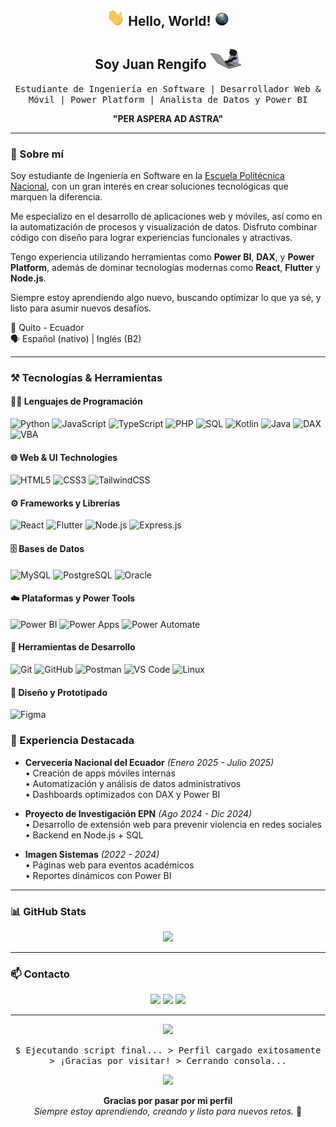 <h2 align="center">
  <img src="https://raw.githubusercontent.com/dev-akshat/archive/main/images/gifs/others/Hi.gif" width="29px">
  Hello, World!
  <img src="https://raw.githubusercontent.com/dev-akshat/archive/main/images/gifs/others/earth.gif" width="24px"/>
</h2>

<h2 align="center">
    Soy Juan Rengifo
    <img src="https://raw.githubusercontent.com/dev-akshat/archive/main/images/gifs/others/dev_cat.gif" width="50"> 
</h2>

<p align="center">
  <samp>
    Estudiante de Ingeniería en Software | Desarrollador Web & Móvil | Power Platform | Analista de Datos y Power BI
  </samp>
</p>

<p align="center">
  <b>"PER ASPERA AD ASTRA"</b>
</p>

---

### 🧠 Sobre mí

Soy estudiante de Ingeniería en Software en la [Escuela Politécnica Nacional](https://www.epn.edu.ec/), con un gran interés en crear soluciones tecnológicas que marquen la diferencia.

Me especializo en el desarrollo de aplicaciones web y móviles, así como en la automatización de procesos y visualización de datos. Disfruto combinar código con diseño para lograr experiencias funcionales y atractivas.

Tengo experiencia utilizando herramientas como **Power BI**, **DAX**, y **Power Platform**, además de dominar tecnologías modernas como **React**, **Flutter** y **Node.js**.

Siempre estoy aprendiendo algo nuevo, buscando optimizar lo que ya sé, y listo para asumir nuevos desafíos.  

📍 Quito - Ecuador  
🗣️ Español (nativo) | Inglés (B2)


---

### ⚒️ Tecnologías & Herramientas

#### 🧑‍💻 Lenguajes de Programación
![Python](https://img.shields.io/badge/Python-3776AB?style=for-the-badge&logo=python&logoColor=white)
![JavaScript](https://img.shields.io/badge/JavaScript-F7DF1E?style=for-the-badge&logo=javascript&logoColor=black)
![TypeScript](https://img.shields.io/badge/TypeScript-3178C6?style=for-the-badge&logo=typescript&logoColor=white)
![PHP](https://img.shields.io/badge/PHP-777BB4?style=for-the-badge&logo=php&logoColor=white)
![SQL](https://img.shields.io/badge/SQL-336791?style=for-the-badge&logo=postgresql&logoColor=white)
![Kotlin](https://img.shields.io/badge/Kotlin-0095D5?style=for-the-badge&logo=kotlin&logoColor=white)
![Java](https://img.shields.io/badge/Java-ED8B00?style=for-the-badge&logo=openjdk&logoColor=white)
![DAX](https://img.shields.io/badge/DAX-00A1F1?style=for-the-badge&logo=powerbi&logoColor=white)
![VBA](https://img.shields.io/badge/VBA-217346?style=for-the-badge&logo=microsoft-excel&logoColor=white)

#### 🌐 Web & UI Technologies
![HTML5](https://img.shields.io/badge/HTML5-E34F26?style=for-the-badge&logo=html5&logoColor=white)
![CSS3](https://img.shields.io/badge/CSS3-1572B6?style=for-the-badge&logo=css3&logoColor=white)
![TailwindCSS](https://img.shields.io/badge/Tailwind_CSS-38B2AC?style=for-the-badge&logo=tailwind-css&logoColor=white)

#### ⚙️ Frameworks y Librerías
![React](https://img.shields.io/badge/React-20232A?style=for-the-badge&logo=react&logoColor=61DAFB)
![Flutter](https://img.shields.io/badge/Flutter-02569B?style=for-the-badge&logo=flutter&logoColor=white)
![Node.js](https://img.shields.io/badge/Node.js-339933?style=for-the-badge&logo=nodedotjs&logoColor=white)
![Express.js](https://img.shields.io/badge/Express.js-000000?style=for-the-badge&logo=express&logoColor=white)

#### 🗄️ Bases de Datos
![MySQL](https://img.shields.io/badge/MySQL-4479A1?style=for-the-badge&logo=mysql&logoColor=white)
![PostgreSQL](https://img.shields.io/badge/PostgreSQL-336791?style=for-the-badge&logo=postgresql&logoColor=white)
![Oracle](https://img.shields.io/badge/Oracle-F80000?style=for-the-badge&logo=oracle&logoColor=white)

#### ☁️ Plataformas y Power Tools
![Power BI](https://img.shields.io/badge/Power%20BI-F2C811?style=for-the-badge&logo=powerbi&logoColor=black)
![Power Apps](https://img.shields.io/badge/Power%20Apps-742774?style=for-the-badge&logo=powerapps&logoColor=white)
![Power Automate](https://img.shields.io/badge/Power%20Automate-0066FF?style=for-the-badge&logo=powerautomate&logoColor=white)

#### 🔧 Herramientas de Desarrollo
![Git](https://img.shields.io/badge/Git-F05033?style=for-the-badge&logo=git&logoColor=white)
![GitHub](https://img.shields.io/badge/GitHub-181717?style=for-the-badge&logo=github&logoColor=white)
![Postman](https://img.shields.io/badge/Postman-FF6C37?style=for-the-badge&logo=postman&logoColor=white)
![VS Code](https://img.shields.io/badge/VS%20Code-007ACC?style=for-the-badge&logo=visual-studio-code&logoColor=white)
![Linux](https://img.shields.io/badge/Linux-FCC624?style=for-the-badge&logo=linux&logoColor=black)

#### 🎨 Diseño y Prototipado
![Figma](https://img.shields.io/badge/Figma-F24E1E?style=for-the-badge&logo=figma&logoColor=white)

### 💼 Experiencia Destacada

- **Cervecería Nacional del Ecuador** *(Enero 2025 - Julio 2025)*  
  • Creación de apps móviles internas  
  • Automatización y análisis de datos administrativos  
  • Dashboards optimizados con DAX y Power BI

- **Proyecto de Investigación EPN** *(Ago 2024 - Dic 2024)*  
  • Desarrollo de extensión web para prevenir violencia en redes sociales  
  • Backend en Node.js + SQL

- **Imagen Sistemas** *(2022 - 2024)*  
  • Páginas web para eventos académicos  
  • Reportes dinámicos con Power BI

---

### 📊 GitHub Stats

<p align="center">
  <img src="https://github-readme-stats.vercel.app/api/top-langs/?username=Ferengi2002&layout=compact&theme=tokyonight&hide_border=true" />
</p>

---

### 📫 Contacto

<p align="center">
  <a href="mailto:juanrengifodev@gmail.com"><img src="https://img.shields.io/badge/Gmail-D14836?style=for-the-badge&logo=gmail&logoColor=white"></a>
  <a href="https://www.linkedin.com/in/juan-rengifo-115884275"><img src="https://img.shields.io/badge/LinkedIn-blue?style=for-the-badge&logo=linkedin&logoColor=white"></a>
  <a href="https://github.com/Ferengi2002"><img src="https://img.shields.io/badge/GitHub-181717?style=for-the-badge&logo=github&logoColor=white"></a>
</p>

---

<p align="center">
  <img src="https://c.tenor.com/0iasbBFb6M4AAAAd/tenor.gif" width="300" />
</p>

<p align="center">
  <samp>
    $ Ejecutando script final...  
    > Perfil cargado exitosamente  
    > ¡Gracias por visitar!  
    > Cerrando consola...
  </samp>
</p>

<p align="center">
  <img src="https://media.tenor.com/xuDCGoq7MRMAAAAC/greninja-pokemon.gif" width="250" />
</p>

<p align="center">
  <b>Gracias por pasar por mi perfil</b><br>
  <i>Siempre estoy aprendiendo, creando y listo para nuevos retos.</i> 🚀
</p>
